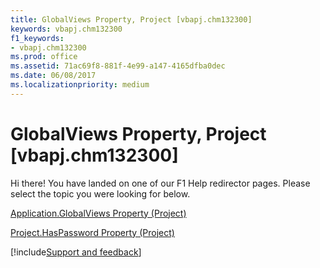 ```yaml
---
title: GlobalViews Property, Project [vbapj.chm132300]
keywords: vbapj.chm132300
f1_keywords:
- vbapj.chm132300
ms.prod: office
ms.assetid: 71ac69f8-881f-4e99-a147-4165dfba0dec
ms.date: 06/08/2017
ms.localizationpriority: medium
---
```



# GlobalViews Property, Project [vbapj.chm132300]

Hi there! You have landed on one of our F1 Help redirector pages. Please select the topic you were looking for below.

[Application.GlobalViews Property (Project)](https://msdn.microsoft.com/library/6f85147a-cc5c-dd8a-c091-68af6c3d5c98%28Office.15%29.aspx)

[Project.HasPassword Property (Project)](https://msdn.microsoft.com/library/2c00e008-94d9-5d0a-d3b9-dcb57af04a19%28Office.15%29.aspx)

[!include[Support and feedback](~/includes/feedback-boilerplate.md)]